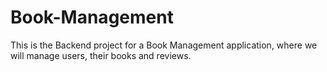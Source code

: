 # Book-Management
This is the Backend project for a Book Management application, where we will manage users, their books and reviews.
